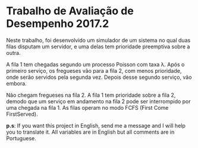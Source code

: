 # Trabalho de Avaliação de Desempenho 2017.2

Neste trabalho, foi desenvolvido um simulador de um sistema no qual duas filas disputam um servidor, e uma delas tem prioridade preemptiva sobre a outra.

A fila 1 tem chegadas segundo um processo Poisson com taxa λ. Após o primeiro serviço, os fregueses vão para a fila 2, com menos prioridade, onde serão servidos pela segunda vez. Depois desse segundo serviço, vão embora. 

Não chegam fregueses na fila 2. A fila 1 tem prioridade sobre a fila 2, demodo que um serviço em andamento na fila 2 pode ser interrompido por uma chegada na fila 1. As filas operam no modo FCFS (First Come FirstServed).

**p.s**: If you want this project in English, send me a message and I will help you to translate it. All variables are in English but all comments are in Portuguese. 